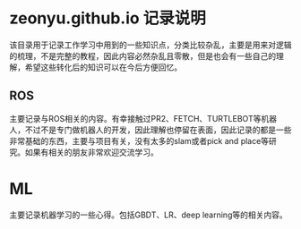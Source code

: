 # zeonyu.github.io 记录说明

该目录用于记录工作学习中用到的一些知识点，分类比较杂乱，主要是用来对逻辑的梳理，不是完整的教程，因此内容必然杂乱且零散，但是也会有一些自己的理解，希望这些转化后的知识可以在今后方便回忆。

## ROS

主要记录与ROS相关的内容。有幸接触过PR2、FETCH、TURTLEBOT等机器人，不过不是专门做机器人的开发，因此理解也停留在表面，因此记录的都是一些非常基础的东西，主要与项目有关，没有太多的slam或者pick and place等研究。如果有相关的朋友非常欢迎交流学习。

# ML

主要记录机器学习的一些心得。包括GBDT、LR、deep learning等的相关内容。